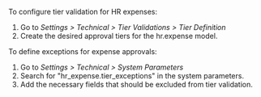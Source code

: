 To configure tier validation for HR expenses:

1. Go to *Settings > Technical > Tier Validations > Tier Definition*
2. Create the desired approval tiers for the hr.expense model.

To define exceptions for expense approvals:

1. Go to *Settings > Technical > System Parameters*
2. Search for "hr_expense.tier_exceptions" in the system parameters.
3. Add the necessary fields that should be excluded from tier validation.